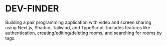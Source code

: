# DEV-FINDER
Building a pair programming application with video and screen sharing using Next.js, Shadcn, Tailwind, and TypeScript. Includes features like authentication, creating/editing/deleting rooms, and searching for rooms by tags.
